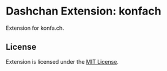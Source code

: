 # Dashchan Extension: konfach

Extension for konfa.ch.

## License

Extension is licensed under the [MIT License](LICENSE).
